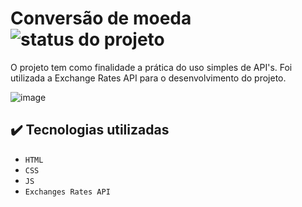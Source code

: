 # Conversão de moeda <br> ![status do projeto](https://img.shields.io/badge/status-finalizado-green)
O projeto tem como finalidade a prática do uso simples de API's. Foi utilizada a Exchange Rates API para o desenvolvimento do projeto.

![image](https://user-images.githubusercontent.com/103531983/183301074-50798394-cfe1-4109-b790-abf585f80fe5.png)

## ✔️ Tecnologias utilizadas
* ``HTML``
* ``CSS``
* ``JS``
* ``Exchanges Rates API``
